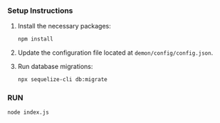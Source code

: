 ### Setup Instructions
1. Install the necessary packages:
   ```bash
   npm install
   ```
2. Update the configuration file located at `demon/config/config.json`.

3. Run database migrations:
   ```bash
   npx sequelize-cli db:migrate
   ```

### RUN
   ```bash
   node index.js
   ```

   